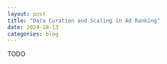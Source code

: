 ```yaml
---
layout: post
title: "Data Curation and Scaling in Ad Ranking"
date: 2024-10-13
categories: blog
---
```


TODO
